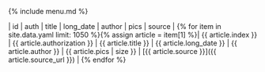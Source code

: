 {% include menu.md %}

| id | auth | title | long_date | author | pics | source |
{% for item in site.data.yaml  limit: 1050 %}{% assign article = item[1] %}| {{ article.index }} | {{ article.authorization }} |  {{ article.title }} |   {{ article.long_date }} | {{ article.author }} |  {{ article.pics | size }} | [{{ article.source }}]({{ article.source_url }}) |
{% endfor %}




